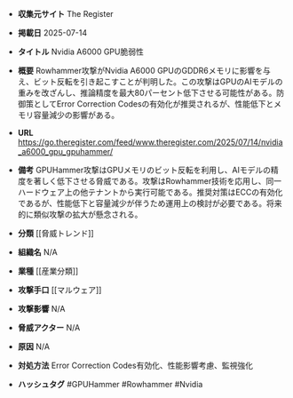 - **収集元サイト**
The Register

- **掲載日**
2025-07-14

- **タイトル**
Nvidia A6000 GPU脆弱性

- **概要**
Rowhammer攻撃がNvidia A6000 GPUのGDDR6メモリに影響を与え、ビット反転を引き起こすことが判明した。この攻撃はGPUのAIモデルの重みを改ざんし、推論精度を最大80パーセント低下させる可能性がある。防御策としてError Correction Codesの有効化が推奨されるが、性能低下とメモリ容量減少の影響がある。

- **URL**
https://go.theregister.com/feed/www.theregister.com/2025/07/14/nvidia_a6000_gpu_gpuhammer/

- **備考**
GPUHammer攻撃はGPUメモリのビット反転を利用し、AIモデルの精度を著しく低下させる脅威である。攻撃はRowhammer技術を応用し、同一ハードウェア上の他テナントから実行可能である。推奨対策はECCの有効化であるが、性能低下と容量減少が伴うため運用上の検討が必要である。将来的に類似攻撃の拡大が懸念される。

- **分類**
[[脅威トレンド]]

- **組織名**
N/A

- **業種**
[[産業分類]]

- **攻撃手口**
[[マルウェア]]

- **攻撃影響**
N/A

- **脅威アクター**
N/A

- **原因**
N/A

- **対処方法**
Error Correction Codes有効化、性能影響考慮、監視強化

- **ハッシュタグ**
#GPUHammer #Rowhammer #Nvidia
